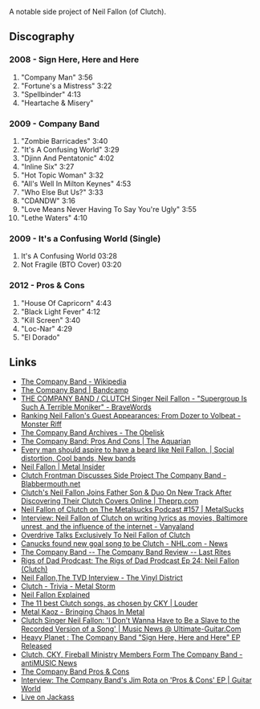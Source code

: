 <!-- njnmdoc: title="Company Band"  -->

A notable side project of Neil Fallon (of Clutch).

## Discography

### 2008  - Sign Here, Here and Here

1.	"Company Man"	3:56
2.	"Fortune's a Mistress"	3:22
3.	"Spellbinder"	4:13
4.	"Heartache & Misery"

### 2009 - Company Band

1.	"Zombie Barricades"	3:40
2.	"It's A Confusing World"	3:29
3.	"Djinn And Pentatonic"	4:02
4.	"Inline Six"	3:27
5.	"Hot Topic Woman"	3:32
6.	"All's Well In Milton Keynes"	4:53
7.	"Who Else But Us?"	3:33
8.	"CDANDW"	3:16
9.	"Love Means Never Having To Say You're Ugly"	3:55
10.	"Lethe Waters"	4:10

### 2009 - It's a Confusing World (Single)

1.  It's A Confusing World 03:28
2.  Not Fragile (BTO Cover) 03:20


### 2012 - Pros & Cons

1.	"House Of Capricorn"	4:43
2.	"Black Light Fever"	4:12
3.	"Kill Screen"	3:40
4.	"Loc-Nar"	4:29
5.	"El Dorado"

## Links

  * [The Company Band - Wikipedia](https://en.wikipedia.org/wiki/The_Company_Band)
  * [The Company Band | Bandcamp](https://thecompanyband.bandcamp.com/album/the-company-band)
  * [THE COMPANY BAND / CLUTCH Singer Neil Fallon - "Supergroup Is Such A Terrible Moniker" - BraveWords](https://bravewords.com/news/the-company-band-clutch-singer-neil-fallon-supergroup-is-such-a-terrible-moniker)
  * [Ranking Neil Fallon's Guest Appearances: From Dozer to Volbeat - Monster Riff](https://monsterriff.com/2019/12/31/ranking-neil-fallons-guest-appearances-from-dozer-to-volbeat/)
  * [The Company Band Archives - The Obelisk](http://theobelisk.net/obelisk/tag/the-company-band/)
  * [The Company Band: Pros And Cons | The Aquarian](https://www.theaquarian.com/2012/07/30/the-company-band-pros-and-cons/)
  * [Every man should aspire to have a beard like Neil Fallon. | Social distortion, Cool bands, New bands](https://www.pinterest.com/pin/66568900712824151/)
  * [Neil Fallon | Metal Insider](https://www.metalinsider.net/tag/neil-fallon)
  * [Clutch Frontman Discusses Side Project The Company Band - Blabbermouth.net](https://www.blabbermouth.net/news/clutch-frontman-discusses-side-project-the-company-band/)
  * [Clutch's Neil Fallon Joins Father Son & Duo On New Track After Discovering Their Clutch Covers Online | Theprp.com](https://www.theprp.com/2020/12/19/news/clutchs-neil-fallon-joins-father-son-duo-on-new-track-after-discovering-their-clutch-covers-online/)
  * [Neil Fallon of Clutch on The Metalsucks Podcast #157 | MetalSucks](https://www.metalsucks.net/2016/08/01/neil-fallon-clutch-metalsucks-podcast-157/)
  * [Interview: Neil Fallon of Clutch on writing lyrics as movies, Baltimore unrest, and the influence of the internet - Vanyaland](https://vanyaland.com/2015/05/15/interview-neil-fallon-of-clutch-on-writing-lyrics-as-movies-baltimore-unrest-and-the-influence-of-the-internet/)
  * [Overdrive Talks Exclusively To Neil Fallon of Clutch](https://www.overdrive.ie/overdrive-talks-neil-fallon-clutch/)
  * [Canucks found new goal song to be Clutch - NHL.com - News](http://www.nhl.com/ice/m_news.htm?id=638785)
  * [The Company Band -- The Company Band Review -- Last Rites](https://yourlastrites.com/2009/11/16/the-company-band-the-company-band-review/)
  * [Rigs of Dad Prodcast: The Rigs of Dad Prodcast Ep 24: Neil Fallon (Clutch)](https://rigsofdad.libsyn.com/the-rigs-of-dad-prodcast-ep-24-neil-fallon-clutch)
  * [Neil Fallon,The TVD Interview - The Vinyl District](http://www.thevinyldistrict.com/storefront/2014/01/neil-fallon-clutch-tvd-interview/)
  * [Clutch - Trivia - Metal Storm](http://www.metalstorm.net/bands/trivia.php?band_id=4212&bandname=Clutch)
  * [Neil Fallon Explained](http://everything.explained.today/Neil_Fallon/)
  * [The 11 best Clutch songs, as chosen by CKY | Louder](https://www.loudersound.com/features/the-10-best-clutch-songs-as-chosen-by-cky)
  * [Metal Kaoz - Bringing Chaos In Metal](https://www.metalkaoz.com/index.php#.UAyT4zySe30.facebook)
  * [Clutch Singer Neil Fallon: 'I Don't Wanna Have to Be a Slave to the Recorded Version of a Song' | Music News @ Ultimate-Guitar.Com](https://www.ultimate-guitar.com/news/interviews/clutch_singer_neil_fallon_i_dont_wanna_have_to_be_a_slave_to_the_recorded_version_of_a_song.html)
  * [Heavy Planet : The Company Band "Sign Here, Here and Here" EP Released](http://www.heavyplanet.net/2008/02/company-band-sign-here-here-and-here-ep.html)
  * [Clutch, CKY, Fireball Ministry Members Form The Company Band - antiMUSIC News](https://www.antimusic.com/news/08/jan/23Clutch,_CKY,_Fireball_Ministry_Members_Form_The_Company_Band.shtml)
  * [The Company Band Pros & Cons](https://exclaim.ca/amparticle/company_band-pros_cons)
  * [Interview: The Company Band's Jim Rota on 'Pros & Cons' EP | Guitar World](https://www.guitarworld.com/features/interview-company-bands-jim-rota-pros-cons-ep)
  * [Live on Jackass](https://www.blabbermouth.net/news/the-company-band-to-perform-during-mtv-s-jackass-takeover/)
